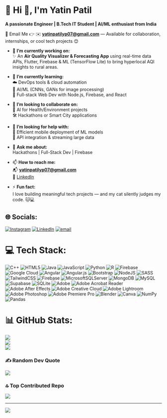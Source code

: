 # 💫 Hi 👋, I'm Yatin Patil  
**A passionate Engineer | B.Tech IT Student | AI/ML enthusiast from India**  

📧 Email Me 👉 ✉️ **yatinpatilyp07@gmail.com** — Available for collaboration, internships, or cool tech projects 😊  

- 🔭 **I’m currently working on:**  
  ✨ An **Air Quality Visualizer & Forecasting App** using real-time data APIs, Flutter, Firebase & ML (TensorFlow Lite) to bring hyperlocal AQI insights to rural areas.  

- 🌱 **I’m currently learning:**  
  ☁️ DevOps tools & cloud automation  
  🧠 AI/ML (CNNs, GANs for image processing)  
  🔧 Full-stack Web Dev with Node.js, Firebase, and React  

- 👯 **I’m looking to collaborate on:**  
  🔬 AI for Health/Environment projects  
  🛠️ Hackathons or Smart City applications  

- 🤔 **I’m looking for help with:**  
  🔄 Efficient mobile deployment of ML models  
  📡 API integration & streaming large data  

- 💬 **Ask me about:**  
  Hackathons | Full-Stack Dev | Firebase   

- 📫 **How to reach me:**  
  📬 **yatinpatilyp07@gmail.com**  
  🔗 [LinkedIn](http://www.linkedin.com/in/yatin-patil-12b109293)


- ⚡ **Fun fact:**  
  I love building meaningful tech projects — and my cat silently judges my code. 🐱💻  

## 🌐 Socials:
[![Instagram](https://img.shields.io/badge/Instagram-%23E4405F.svg?logo=Instagram&logoColor=white)](https://instagram.com/yatin_ptl_07) [![LinkedIn](https://img.shields.io/badge/LinkedIn-%230077B5.svg?logo=linkedin&logoColor=white)](https://linkedin.com/in/yatinpatil07) [![email](https://img.shields.io/badge/Email-D14836?logo=gmail&logoColor=white)](mailto:yatinpatilyp07@gmail.com ) 

# 💻 Tech Stack:
![C++](https://img.shields.io/badge/c++-%2300599C.svg?style=for-the-badge&logo=c%2B%2B&logoColor=white) ![HTML5](https://img.shields.io/badge/html5-%23E34F26.svg?style=for-the-badge&logo=html5&logoColor=white) ![Java](https://img.shields.io/badge/java-%23ED8B00.svg?style=for-the-badge&logo=openjdk&logoColor=white) ![JavaScript](https://img.shields.io/badge/javascript-%23323330.svg?style=for-the-badge&logo=javascript&logoColor=%23F7DF1E) ![Python](https://img.shields.io/badge/python-3670A0?style=for-the-badge&logo=python&logoColor=ffdd54) ![R](https://img.shields.io/badge/r-%23276DC3.svg?style=for-the-badge&logo=r&logoColor=white) ![Firebase](https://img.shields.io/badge/firebase-%23039BE5.svg?style=for-the-badge&logo=firebase) ![Google Cloud](https://img.shields.io/badge/GoogleCloud-%234285F4.svg?style=for-the-badge&logo=google-cloud&logoColor=white) ![Angular](https://img.shields.io/badge/angular-%23DD0031.svg?style=for-the-badge&logo=angular&logoColor=white) ![Angular.js](https://img.shields.io/badge/angular.js-%23E23237.svg?style=for-the-badge&logo=angularjs&logoColor=white) ![Bootstrap](https://img.shields.io/badge/bootstrap-%238511FA.svg?style=for-the-badge&logo=bootstrap&logoColor=white) ![NodeJS](https://img.shields.io/badge/node.js-6DA55F?style=for-the-badge&logo=node.js&logoColor=white) ![SASS](https://img.shields.io/badge/SASS-hotpink.svg?style=for-the-badge&logo=SASS&logoColor=white) ![TailwindCSS](https://img.shields.io/badge/tailwindcss-%2338B2AC.svg?style=for-the-badge&logo=tailwind-css&logoColor=white) ![Firebase](https://img.shields.io/badge/firebase-a08021?style=for-the-badge&logo=firebase&logoColor=ffcd34) ![MicrosoftSQLServer](https://img.shields.io/badge/Microsoft%20SQL%20Server-CC2927?style=for-the-badge&logo=microsoft%20sql%20server&logoColor=white) ![MongoDB](https://img.shields.io/badge/MongoDB-%234ea94b.svg?style=for-the-badge&logo=mongodb&logoColor=white) ![MySQL](https://img.shields.io/badge/mysql-4479A1.svg?style=for-the-badge&logo=mysql&logoColor=white) ![Supabase](https://img.shields.io/badge/Supabase-3ECF8E?style=for-the-badge&logo=supabase&logoColor=white) ![SQLite](https://img.shields.io/badge/sqlite-%2307405e.svg?style=for-the-badge&logo=sqlite&logoColor=white) ![Adobe](https://img.shields.io/badge/adobe-%23FF0000.svg?style=for-the-badge&logo=adobe&logoColor=white) ![Adobe Acrobat Reader](https://img.shields.io/badge/Adobe%20Acrobat%20Reader-EC1C24.svg?style=for-the-badge&logo=Adobe%20Acrobat%20Reader&logoColor=white) ![Adobe After Effects](https://img.shields.io/badge/Adobe%20After%20Effects-9999FF.svg?style=for-the-badge&logo=Adobe%20After%20Effects&logoColor=white) ![Adobe Creative Cloud](https://img.shields.io/badge/Adobe%20Creative%20Cloud-DA1F26.svg?style=for-the-badge&logo=Adobe%20Creative%20Cloud&logoColor=white) ![Adobe Lightroom](https://img.shields.io/badge/Adobe%20Lightroom-31A8FF.svg?style=for-the-badge&logo=Adobe%20Lightroom&logoColor=white) ![Adobe Photoshop](https://img.shields.io/badge/adobe%20photoshop-%2331A8FF.svg?style=for-the-badge&logo=adobe%20photoshop&logoColor=white) ![Adobe Premiere Pro](https://img.shields.io/badge/Adobe%20Premiere%20Pro-9999FF.svg?style=for-the-badge&logo=Adobe%20Premiere%20Pro&logoColor=white) ![Blender](https://img.shields.io/badge/blender-%23F5792A.svg?style=for-the-badge&logo=blender&logoColor=white) ![Canva](https://img.shields.io/badge/Canva-%2300C4CC.svg?style=for-the-badge&logo=Canva&logoColor=white) ![NumPy](https://img.shields.io/badge/numpy-%23013243.svg?style=for-the-badge&logo=numpy&logoColor=white) ![Pandas](https://img.shields.io/badge/pandas-%23150458.svg?style=for-the-badge&logo=pandas&logoColor=white)
# 📊 GitHub Stats:
![](https://github-readme-stats.vercel.app/api?username=Yatin07&theme=merko&hide_border=false&include_all_commits=true&count_private=false)<br/>
![](https://nirzak-streak-stats.vercel.app/?user=Yatin07&theme=merko&hide_border=false)<br/>
![](https://github-readme-stats.vercel.app/api/top-langs/?username=Yatin07&theme=merko&hide_border=false&include_all_commits=true&count_private=false&layout=compact)

### ✍️ Random Dev Quote
![](https://quotes-github-readme.vercel.app/api?type=horizontal&theme=radical)

### 🔝 Top Contributed Repo
![](https://github-contributor-stats.vercel.app/api?username=Yatin07&limit=5&theme=default&combine_all_yearly_contributions=true)

---
[![](https://visitcount.itsvg.in/api?id=Yatin07&icon=0&color=0)](https://visitcount.itsvg.in)

<!-- Proudly created with GPRM ( https://gprm.itsvg.in ) -->
